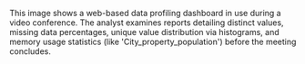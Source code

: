 This image shows a web-based data profiling dashboard in use during a video conference. The analyst examines reports detailing distinct values, missing data percentages, unique value distribution via histograms, and memory usage statistics (like 'City_property_population') before the meeting concludes.